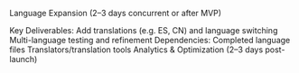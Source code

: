 Language Expansion (2–3 days concurrent or after MVP)

Key Deliverables:
Add translations (e.g. ES, CN) and language switching
Multi-language testing and refinement
Dependencies:
Completed language files
Translators/translation tools
Analytics & Optimization (2–3 days post-launch)

